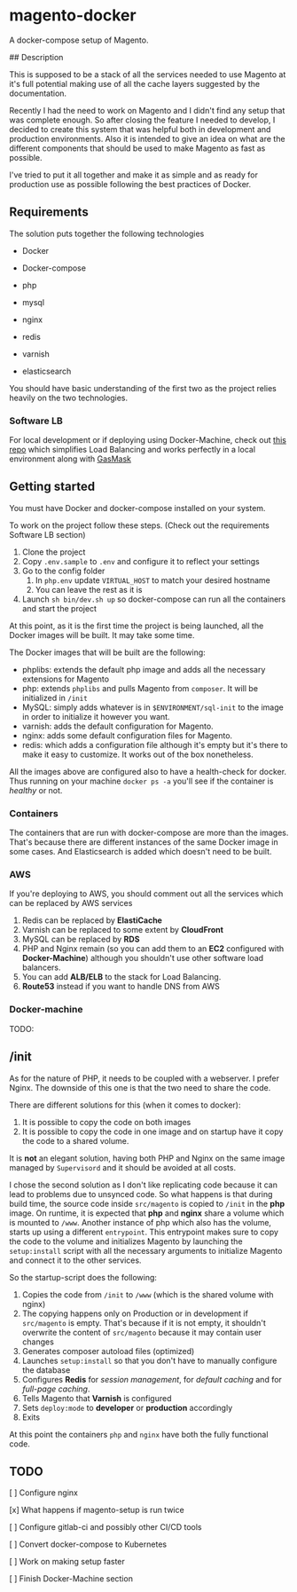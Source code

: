 # magento-docker
A docker-compose setup of Magento.

## Description

This is supposed to be a stack of all the services needed to use Magento at it's full potential making use of all the cache layers suggested by the documentation.

Recently I had the need to work on Magento and I didn't find any setup that was complete enough. So after closing the feature I needed to develop, I decided to create this system that was helpful both in development and production environments. Also it is intended to give an idea on what are the different components that should be used to make Magento as fast as possible.

I've tried to put it all together and make it as simple and as ready for production use as possible following the best practices of Docker.

## Requirements

The solution puts together the following technologies

- Docker
- Docker-compose

- php
- mysql
- nginx
- redis
- varnish
- elasticsearch

You should have basic understanding of the first two as the project relies heavily on the two technologies.

### Software LB

For local development or if deploying using Docker-Machine, check out [this repo](https://github.com/blimpair/loadbalancer) which simplifies Load Balancing and works perfectly in a local environment along with [GasMask](https://github.com/2ndalpha/gasmask)

## Getting started

You must have Docker and docker-compose installed on your system.

To work on the project follow these steps. (Check out the requirements Software LB section)

1. Clone the project
2. Copy `.env.sample` to `.env` and configure it to reflect your settings
3. Go to the config folder
   1. In `php.env` update `VIRTUAL_HOST` to match your desired hostname
   2. You can leave the rest as it is
4. Launch `sh bin/dev.sh up` so docker-compose can run all the containers and start the project

At this point, as it is the first time the project is being launched, all the Docker images will be built. It may take some time.

The Docker images that will be built are the following:

- phplibs: extends the default php image and adds all the necessary extensions for Magento
- php: extends `phplibs` and pulls Magento from `composer`. It will be initialized in `/init`
- MySQL: simply adds whatever is in `$ENVIRONMENT/sql-init` to the image in order to initialize it however you want.
- varnish: adds the default configuration for Magento.
- nginx: adds some default configuration files for Magento.
- redis: which adds a configuration file although it's empty but it's there to make it easy to customize. It works out of the box nonetheless.

All the images above are configured also to have a health-check for docker. Thus running on your machine `docker ps -a` you'll see if the container is *healthy* or not.

### Containers

The containers that are run with docker-compose are more than the images. That's because there are different instances of the same Docker image in some cases. And Elasticsearch is added which doesn't need to be built.

### AWS

If you're deploying to AWS, you should comment out all the services which can be replaced by AWS services

1. Redis can be replaced by **ElastiCache**
2. Varnish can be replaced to some extent by **CloudFront**
3. MySQL can be replaced by **RDS**
4. PHP and Nginx remain (so you can add them to an **EC2** configured with **Docker-Machine**) although you shouldn't use other software load balancers.
5. You can add **ALB/ELB** to the stack for Load Balancing.
6. **Route53** instead if you want to handle DNS from AWS

### Docker-machine

TODO:

## /init

As for the nature of PHP, it needs to be coupled with a webserver. I prefer Nginx. The downside of this one is that the two need to share the code.

There are different solutions for this (when it comes to docker):

1. It is possible to copy the code on both images
2. It is possible to copy the code in one image and on startup have it copy the code to a shared volume.

It is **not** an elegant solution, having both PHP and Nginx on the same image managed by `Supervisord` and it should be avoided at all costs.

I chose the second solution as I don't like replicating code because it can lead to problems due to unsynced code. So what happens is that during build time, the source code inside `src/magento` is copied to `/init` in the **php** image. On runtime, it is expected that **php** and **nginx** share a volume which is mounted to `/www`. Another instance of php which also has the volume, starts up using a different `entrypoint`. This entrypoint makes sure to copy the code to the volume and initializes Magento by launching the `setup:install` script with all the necessary arguments to initialize Magento and connect it to the other services.

So the startup-script does the following:

1. Copies the code from `/init` to `/www` (which is the shared volume with nginx)
2. The copying happens only on Production or in development if `src/magento` is empty. That's because if it is not empty, it shouldn't overwrite the content of `src/magento` because it may contain user changes
3. Generates composer autoload files (optimized)
4. Launches `setup:install` so that you don't have to manually configure the database
5. Configures **Redis** for *session management*, for *default caching* and for *full-page caching*.
6. Tells Magento that **Varnish** is configured
7. Sets `deploy:mode` to **developer** or **production** accordingly
8. Exits

At this point the containers `php` and `nginx` have both the fully functional code.

## TODO

[ ] Configure nginx

[x] What happens if magento-setup is run twice

[ ] Configure gitlab-ci and possibly other CI/CD tools

[ ] Convert docker-compose to Kubernetes

[ ] Work on making setup faster

[ ] Finish Docker-Machine section
